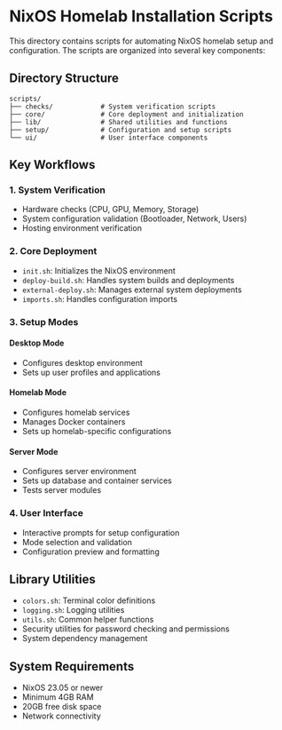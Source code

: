 # NixOS Homelab Installation Scripts

This directory contains scripts for automating NixOS homelab setup and configuration. The scripts are organized into several key components:

## Directory Structure

```
scripts/
├── checks/            # System verification scripts
├── core/              # Core deployment and initialization
├── lib/               # Shared utilities and functions
├── setup/             # Configuration and setup scripts
└── ui/                # User interface components
```

## Key Workflows

### 1. System Verification
- Hardware checks (CPU, GPU, Memory, Storage)
- System configuration validation (Bootloader, Network, Users)
- Hosting environment verification

### 2. Core Deployment
- `init.sh`: Initializes the NixOS environment
- `deploy-build.sh`: Handles system builds and deployments
- `external-deploy.sh`: Manages external system deployments
- `imports.sh`: Handles configuration imports

### 3. Setup Modes
#### Desktop Mode
- Configures desktop environment
- Sets up user profiles and applications

#### Homelab Mode
- Configures homelab services
- Manages Docker containers
- Sets up homelab-specific configurations

#### Server Mode
- Configures server environment
- Sets up database and container services
- Tests server modules

### 4. User Interface
- Interactive prompts for setup configuration
- Mode selection and validation
- Configuration preview and formatting

## Library Utilities
- `colors.sh`: Terminal color definitions
- `logging.sh`: Logging utilities
- `utils.sh`: Common helper functions
- Security utilities for password checking and permissions
- System dependency management

## System Requirements
- NixOS 23.05 or newer
- Minimum 4GB RAM
- 20GB free disk space
- Network connectivity



